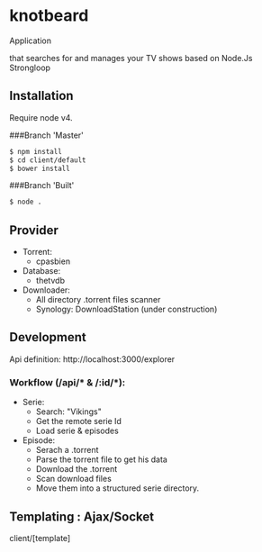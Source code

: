 # knotbeard

Application

 that searches for and manages your TV shows based on Node.Js Strongloop

## Installation
Require node v4.

###Branch 'Master'
```bash
$ npm install 
$ cd client/default
$ bower install
```
###Branch 'Built'
```bash
$ node .
```

## Provider
- Torrent:
   - cpasbien
- Database:
   - thetvdb
- Downloader:
   - All directory .torrent files scanner 
   - Synology: DownloadStation (under construction)

## Development
Api definition:
http://localhost:3000/explorer

### Workflow (/api/\* & /:id/\*):

 - Serie:
   - Search: "Vikings"
   - Get the remote serie Id
   - Load serie & episodes
 - Episode:
   - Serach a .torrent 
   - Parse the torrent file to get his data
   - Download the .torrent
   - Scan download files
   - Move them into a structured serie directory.

## Templating : Ajax/Socket
client/[template]

